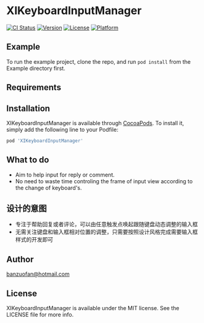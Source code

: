 # XIKeyboardInputManager

[![CI Status](https://img.shields.io/travis/banzuofan@hotmail.com/XIKeyboardInputManager.svg?style=flat)](https://travis-ci.org/banzuofan@hotmail.com/XIKeyboardInputManager)
[![Version](https://img.shields.io/cocoapods/v/XIKeyboardInputManager.svg?style=flat)](https://cocoapods.org/pods/XIKeyboardInputManager)
[![License](https://img.shields.io/cocoapods/l/XIKeyboardInputManager.svg?style=flat)](https://cocoapods.org/pods/XIKeyboardInputManager)
[![Platform](https://img.shields.io/cocoapods/p/XIKeyboardInputManager.svg?style=flat)](https://cocoapods.org/pods/XIKeyboardInputManager)

## Example

To run the example project, clone the repo, and run `pod install` from the Example directory first.

## Requirements

## Installation

XIKeyboardInputManager is available through [CocoaPods](https://cocoapods.org). To install
it, simply add the following line to your Podfile:

```ruby
pod 'XIKeyboardInputManager'
```

## What to do

* Aim to help input for reply or comment.
* No need to waste time controling the frame of input view according to the change of keyboard's.

## 设计的意图

* 专注于帮助回复或者评论，可以由任意触发点唤起跟随键盘动态调整的输入框
* 无需关注键盘和输入框相对位置的调整，只需要按照设计风格完成需要输入框样式的开发即可

## Author

banzuofan@hotmail.com

## License

XIKeyboardInputManager is available under the MIT license. See the LICENSE file for more info.

